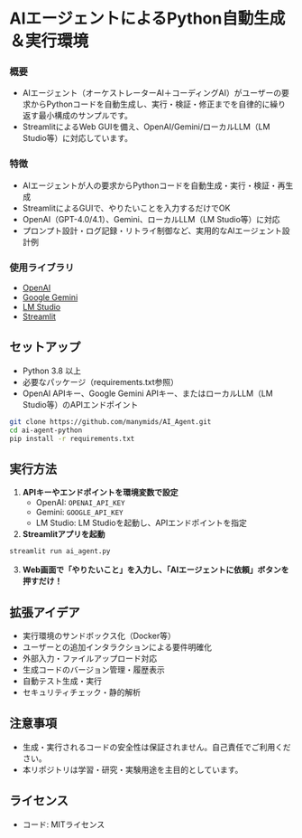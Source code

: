 # AIエージェントによるPython自動生成＆実行環境

### 概要

- AIエージェント（オーケストレーターAI＋コーディングAI）がユーザーの要求からPythonコードを自動生成し、実行・検証・修正までを自律的に繰り返す最小構成のサンプルです。  
- StreamlitによるWeb GUIを備え、OpenAI/Gemini/ローカルLLM（LM Studio等）に対応しています。

### 特徴

- AIエージェントが人の要求からPythonコードを自動生成・実行・検証・再生成
- StreamlitによるGUIで、やりたいことを入力するだけでOK
- OpenAI（GPT-4.0/4.1）、Gemini、ローカルLLM（LM Studio等）に対応
- プロンプト設計・ログ記録・リトライ制御など、実用的なAIエージェント設計例

### 使用ライブラリ

- [OpenAI](https://openai.com/)
- [Google Gemini](https://ai.google.dev/)
- [LM Studio](https://lmstudio.ai/)
- [Streamlit](https://streamlit.io/)

## セットアップ

- Python 3.8 以上
- 必要なパッケージ（requirements.txt参照）
- OpenAI APIキー、Google Gemini APIキー、またはローカルLLM（LM Studio等）のAPIエンドポイント

```bash
git clone https://github.com/manymids/AI_Agent.git
cd ai-agent-python
pip install -r requirements.txt
```

## 実行方法

1. **APIキーやエンドポイントを環境変数で設定**  
   - OpenAI: `OPENAI_API_KEY`
   - Gemini: `GOOGLE_API_KEY`
   - LM Studio: LM Studioを起動し、APIエンドポイントを指定
2. **Streamlitアプリを起動**
```bash
streamlit run ai_agent.py
```
3. **Web画面で「やりたいこと」を入力し、「AIエージェントに依頼」ボタンを押すだけ！**

## 拡張アイデア

- 実行環境のサンドボックス化（Docker等）
- ユーザーとの追加インタラクションによる要件明確化
- 外部入力・ファイルアップロード対応
- 生成コードのバージョン管理・履歴表示
- 自動テスト生成・実行
- セキュリティチェック・静的解析

## 注意事項

- 生成・実行されるコードの安全性は保証されません。自己責任でご利用ください。
- 本リポジトリは学習・研究・実験用途を主目的としています。

## ライセンス

- コード: MITライセンス
  